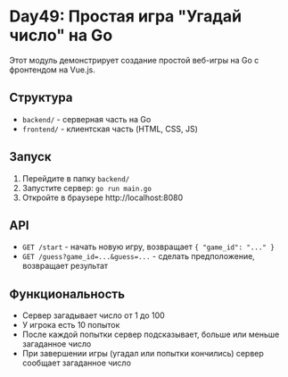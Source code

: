# Day49: Простая игра "Угадай число" на Go

Этот модуль демонстрирует создание простой веб-игры на Go с фронтендом на Vue.js.

## Структура

- `backend/` - серверная часть на Go
- `frontend/` - клиентская часть (HTML, CSS, JS)

## Запуск

1. Перейдите в папку `backend/`
2. Запустите сервер: `go run main.go`
3. Откройте в браузере http://localhost:8080

## API

- `GET /start` - начать новую игру, возвращает `{ "game_id": "..." }`
- `GET /guess?game_id=...&guess=...` - сделать предположение, возвращает результат

## Функциональность

- Сервер загадывает число от 1 до 100
- У игрока есть 10 попыток
- После каждой попытки сервер подсказывает, больше или меньше загаданное число
- При завершении игры (угадал или попытки кончились) сервер сообщает загаданное число
